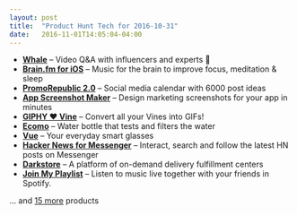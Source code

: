 ```yaml
---
layout: post
title:  "Product Hunt Tech for 2016-10-31"
date:   2016-11-01T14:05:04-04:00
---
```


* **[Whale](https://www.producthunt.com/posts/whale-2?utm_campaign=producthunt-api&utm_medium=api&utm_source=Application%3A+Daily+Digest+RSS+%28ID%3A+3202%29)** – Video Q&A with influencers and experts 🐳
* **[Brain.fm for iOS](https://www.producthunt.com/posts/brain-fm-for-ios?utm_campaign=producthunt-api&utm_medium=api&utm_source=Application%3A+Daily+Digest+RSS+%28ID%3A+3202%29)** – Music for the brain to improve focus, meditation & sleep
* **[PromoRepublic 2.0](https://www.producthunt.com/posts/promorepublic-2-0?utm_campaign=producthunt-api&utm_medium=api&utm_source=Application%3A+Daily+Digest+RSS+%28ID%3A+3202%29)** – Social media calendar with 6000 post ideas
* **[App Screenshot Maker](https://www.producthunt.com/posts/app-screenshot-maker-2?utm_campaign=producthunt-api&utm_medium=api&utm_source=Application%3A+Daily+Digest+RSS+%28ID%3A+3202%29)** – Design marketing screenshots for your app in minutes
* **[GIPHY ❤ Vine](https://www.producthunt.com/posts/giphy-vine?utm_campaign=producthunt-api&utm_medium=api&utm_source=Application%3A+Daily+Digest+RSS+%28ID%3A+3202%29)** – Convert all your Vines into GIFs!
* **[Ecomo](https://www.producthunt.com/posts/ecomo?utm_campaign=producthunt-api&utm_medium=api&utm_source=Application%3A+Daily+Digest+RSS+%28ID%3A+3202%29)** – Water bottle that tests and filters the water
* **[Vue](https://www.producthunt.com/posts/vue-5?utm_campaign=producthunt-api&utm_medium=api&utm_source=Application%3A+Daily+Digest+RSS+%28ID%3A+3202%29)** – Your everyday smart glasses
* **[Hacker News for Messenger](https://www.producthunt.com/posts/hacker-news-for-messenger?utm_campaign=producthunt-api&utm_medium=api&utm_source=Application%3A+Daily+Digest+RSS+%28ID%3A+3202%29)** – Interact, search and follow the latest HN posts on Messenger
* **[Darkstore](https://www.producthunt.com/posts/darkstore?utm_campaign=producthunt-api&utm_medium=api&utm_source=Application%3A+Daily+Digest+RSS+%28ID%3A+3202%29)** – A platform of on-demand delivery fulfillment centers
* **[Join My Playlist](https://www.producthunt.com/posts/join-my-playlist?utm_campaign=producthunt-api&utm_medium=api&utm_source=Application%3A+Daily+Digest+RSS+%28ID%3A+3202%29)** – Listen to music live together with your friends in Spotify.

… and [15 more](https://www.producthunt.com/tech) products